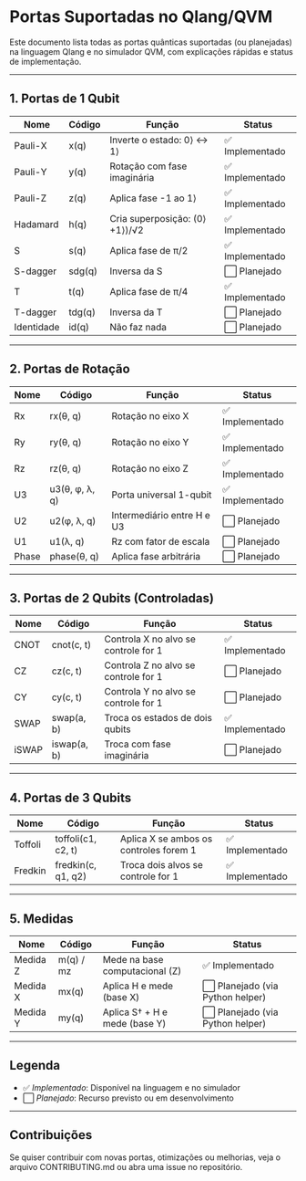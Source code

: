 # Portas Suportadas no Qlang/QVM

Este documento lista todas as portas quânticas suportadas (ou planejadas) na linguagem Qlang e no simulador QVM, com explicações rápidas e status de implementação.

---

## 1. Portas de 1 Qubit

| Nome       | Código | Função                         | Status          |
| ---------- | ------ | ------------------------------ | --------------- |
| Pauli-X    | x(q)   | Inverte o estado: 0⟩ ↔ 1⟩      | ✅ Implementado |
| Pauli-Y    | y(q)   | Rotação com fase imaginária    | ✅ Implementado |
| Pauli-Z    | z(q)   | Aplica fase -1 ao 1⟩           | ✅ Implementado |
| Hadamard   | h(q)   | Cria superposição: (0⟩ +1⟩)/√2 | ✅ Implementado |
| S          | s(q)   | Aplica fase de π/2             | ✅ Implementado |
| S-dagger   | sdg(q) | Inversa da S                   | ⬜ Planejado    |
| T          | t(q)   | Aplica fase de π/4             | ✅ Implementado |
| T-dagger   | tdg(q) | Inversa da T                   | ⬜ Planejado    |
| Identidade | id(q)  | Não faz nada                   | ⬜ Planejado    |

---

## 2. Portas de Rotação

| Nome  | Código         | Função                     | Status          |
| ----- | -------------- | -------------------------- | --------------- |
| Rx    | rx(θ, q)       | Rotação no eixo X          | ✅ Implementado |
| Ry    | ry(θ, q)       | Rotação no eixo Y          | ✅ Implementado |
| Rz    | rz(θ, q)       | Rotação no eixo Z          | ✅ Implementado |
| U3    | u3(θ, φ, λ, q) | Porta universal 1-qubit    | ✅ Implementado |
| U2    | u2(φ, λ, q)    | Intermediário entre H e U3 | ⬜ Planejado    |
| U1    | u1(λ, q)       | Rz com fator de escala     | ⬜ Planejado    |
| Phase | phase(θ, q)    | Aplica fase arbitrária     | ⬜ Planejado    |

---

## 3. Portas de 2 Qubits (Controladas)

| Nome  | Código      | Função                               | Status          |
| ----- | ----------- | ------------------------------------ | --------------- |
| CNOT  | cnot(c, t)  | Controla X no alvo se controle for 1 | ✅ Implementado |
| CZ    | cz(c, t)    | Controla Z no alvo se controle for 1 | ⬜ Planejado    |
| CY    | cy(c, t)    | Controla Y no alvo se controle for 1 | ⬜ Planejado    |
| SWAP  | swap(a, b)  | Troca os estados de dois qubits      | ✅ Implementado |
| iSWAP | iswap(a, b) | Troca com fase imaginária            | ⬜ Planejado    |

---

## 4. Portas de 3 Qubits

| Nome    | Código             | Função                                 | Status          |
| ------- | ------------------ | -------------------------------------- | --------------- |
| Toffoli | toffoli(c1, c2, t) | Aplica X se ambos os controles forem 1 | ✅ Implementado |
| Fredkin | fredkin(c, q1, q2) | Troca dois alvos se controle for 1     | ✅ Implementado |

---

## 5. Medidas

| Nome     | Código    | Função                         | Status                           |
| -------- | --------- | ------------------------------ | -------------------------------- |
| Medida Z | m(q) / mz | Mede na base computacional (Z) | ✅ Implementado                  |
| Medida X | mx(q)     | Aplica H e mede (base X)       | ⬜ Planejado (via Python helper) |
| Medida Y | my(q)     | Aplica S† + H e mede (base Y)  | ⬜ Planejado (via Python helper) |

---

## Legenda

- ✅ _Implementado_: Disponível na linguagem e no simulador
- ⬜ _Planejado_: Recurso previsto ou em desenvolvimento

---

## Contribuições

Se quiser contribuir com novas portas, otimizações ou melhorias, veja o arquivo CONTRIBUTING.md ou abra uma issue no repositório.
